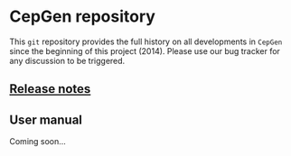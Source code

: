 # CepGen repository

This `git` repository provides the full history on all developments in `CepGen` since the beginning of this project (2014).
Please use our bug tracker for any discussion to be triggered.

## [Release notes](release-notes.md)

## User manual

Coming soon...

